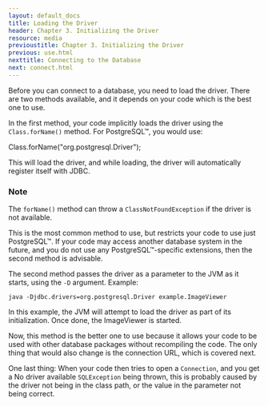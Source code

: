 ```yaml
---
layout: default_docs
title: Loading the Driver
header: Chapter 3. Initializing the Driver
resource: media
previoustitle: Chapter 3. Initializing the Driver
previous: use.html
nexttitle: Connecting to the Database
next: connect.html
---
```

		
Before you can connect to a database, you need to load the driver. There are two
methods available, and it depends on your code which is the best one to use.

In the first method, your code implicitly loads the driver using the `Class.forName()`
method. For PostgreSQL™, you would use:

Class.forName("org.postgresql.Driver");

This will load the driver, and while loading, the driver will automatically
register itself with JDBC.

### Note

The `forName()` method can throw a `ClassNotFoundException` if the driver is not
available.

This is the most common method to use, but restricts your code to use just PostgreSQL™.
If your code may access another database system in the future, and you do not
use any PostgreSQL™-specific extensions, then the second method is advisable.

The second method passes the driver as a parameter to the JVM as it starts, using
the `-D` argument. Example:

`java -Djdbc.drivers=org.postgresql.Driver example.ImageViewer`

In this example, the JVM will attempt to load the driver as part of its initialization.
Once done, the ImageViewer is started.

Now, this method is the better one to use because it allows your code to be used
with other database packages without recompiling the code. The only thing that
would also change is the connection URL, which is covered next.

One last thing: When your code then tries to open a `Connection`, and you get a
No driver available `SQLException` being thrown, this is probably caused by the
driver not being in the class path, or the value in the parameter not being
correct.